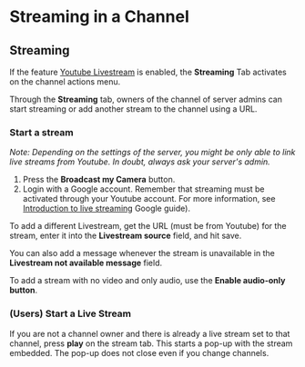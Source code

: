 # Streaming in a Channel

## Streaming

If the feature [Youtube Livestream](../../../administration/settings/youtube-broadcasting.md) is enabled, the **Streaming** Tab activates on the channel actions menu.

Through the **Streaming** tab, owners of the channel of server admins can start streaming or add another stream to the channel using a URL.

### Start a stream

_Note: Depending on the settings of the server, you might be only able to link live streams from Youtube. In doubt, always ask your server's admin._

1. Press the **Broadcast my Camera** button.
2. Login with a Google account. Remember that streaming must be activated through your Youtube account. For more information, see [Introduction to live streaming](https://support.google.com/youtube/answer/2474026?hl=en) Google guide\).

To add a different Livestream, get the URL \(must be from Youtube\) for the stream, enter it into the **Livestream source** field, and hit save.

You can also add a message whenever the stream is unavailable in the **Livestream not available message** field.

To add a stream with no video and only audio, use the **Enable audio-only button**.

### \(Users\) Start a Live Stream

If you are not a channel owner and there is already a live stream set to that channel, press **play** on the stream tab. This starts a pop-up with the stream embedded. The pop-up does not close even if you change channels.

